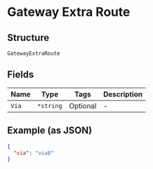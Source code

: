 
# Gateway Extra Route

## Structure

`GatewayExtraRoute`

## Fields

| Name | Type | Tags | Description |
|  --- | --- | --- | --- |
| `Via` | `*string` | Optional | - |

## Example (as JSON)

```json
{
  "via": "via8"
}
```


